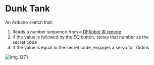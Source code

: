 # Dunk Tank

An Arduino sketch that:

1. Reads a number sequence from a [DFRobot IR remote](https://www.robotshop.com/en/dfrobot-ir-remote-kit-arduino.html)
1. If the value is followed by the _EQ_ button, stores that number as the secret code
1. If the value is equal to the secret code, engages a servo for 750ms

![img_1271](https://user-images.githubusercontent.com/1819618/53690805-2d0f8c00-3d37-11e9-81e3-c9ab864f57d4.jpg)
